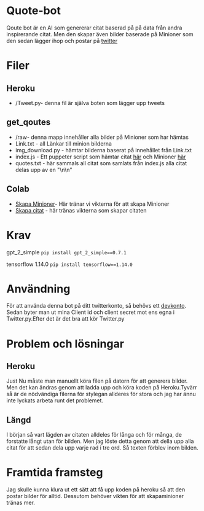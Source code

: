 # Quote-bot
Qoute bot är en AI som genererar citat baserad på på data från andra inspirerande citat. Men den skapar även bilder baserade på Minioner som den sedan lägger ihop och postar på [twitter]()
# Filer
## Heroku
* /Tweet.py- denna fil är själva boten som lägger upp tweets
## get_qoutes
* /raw- denna mapp innehåller alla bilder på Minioner som har hämtas
* Link.txt - all Länkar till minion bilderna
* img_download.py - hämtar bilderna baserat på innehållet från Link.txt
* index.js - Ett puppeter script som hämtar citat [här](https://www.goodreads.com) och Minioner [här](http://pngimg.com/imgs/heroes/minions/)
* quotes.txt - här sammals all citat som samlats från index.js alla citat delas upp av en "\n\n"
## Colab
* [Skapa Minioner](https://colab.research.google.com/drive/1V1pZKiRDDPM_ITLF7Xuhh-qQa_fSpwBt#scrollTo=094lgkW5rWOd)- Här tränar vi vikterna för att skapa Minioner
* [Skapa citat](https://colab.research.google.com/drive/1JbndjII3nfG2BGXTWXOailEvpzqeEkl9#scrollTo=2RJfgRriWIbT) - här tränas vikterna som skapar citaten

# Krav
gpt_2_simple ```pip install gpt_2_simple==0.7.1 ```

tensorflow 1.14.0 ```pip install tensorflow==1.14.0```

# Användning 
För att använda denna bot på ditt twitterkonto, så behövs ett [devkonto](https://developer.twitter.com/en/apply-for-access). Sedan byter man ut mina Client id och client secret mot ens egna i Twitter.py.Efter det är det bra att kör Twitter.py

# Problem och lösningar
## Heroku
Just Nu måste man manuellt köra filen på datorn för att generera bilder. Men det kan ändras genom att ladda upp och köra koden på Heroku.Tyvärr så är de nödvändiga filerna för stylegan allderes för stora och jag har ännu inte lyckats arbeta runt det problemet.
## Längd 
I början så vart lägden av citaten alldeles för långa och för många, de forstatte långt utan för bilden. Men jag löste detta genom att della upp alla citat för att sedan dela upp varje rad i tre ord. Så texten förblev inom bilden.

# Framtida framsteg
Jag skulle kunna klura ut ett sätt att få upp koden på heroku så att den postar bilder för alltid. Dessutom behöver vikten för att skapaminioner tränas mer.
